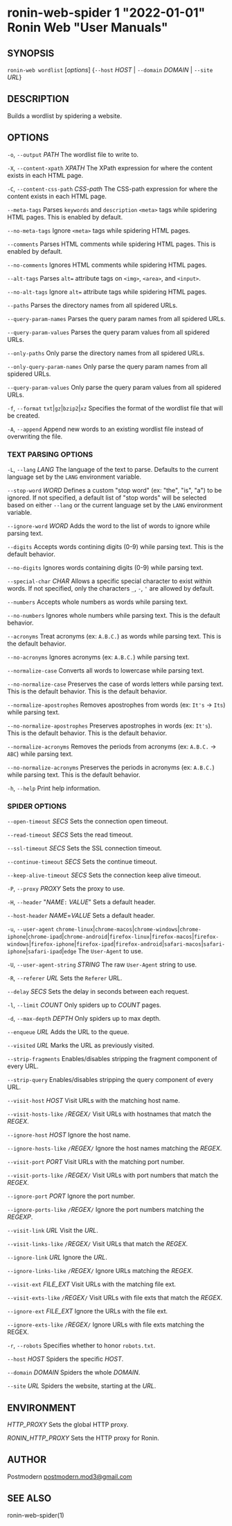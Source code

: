 # ronin-web-spider 1 "2022-01-01" Ronin Web "User Manuals"

## SYNOPSIS

`ronin-web wordlist` [*options*] {`--host` *HOST* \| `--domain` *DOMAIN* \| `--site` *URL*}

## DESCRIPTION

Builds a wordlist by spidering a website.

## OPTIONS

`-o`, `--output` *PATH*
  The wordlist file to write to.

`-X`, `--content-xpath` *XPATH*
  The XPath expression for where the content exists in each HTML page.

`-C`, `--content-css-path` *CSS-path*
  The CSS-path expression for where the content exists in each HTML page.

`--meta-tags`
  Parses `keywords` and `description` `<meta>` tags while spidering HTML pages.
  This is enabled by default.

`--no-meta-tags`
  Ignore `<meta>` tags while spidering HTML pages.

`--comments`
  Parses HTML comments while spidering HTML pages.
  This is enabled by default.

`--no-comments`
  Ignores HTML comments while spidering HTML pages.

`--alt-tags`
  Parses `alt=` attribute tags on `<img>`, `<area>`, and `<input>`.

`--no-alt-tags`
  Ignore `alt=` attribute tags while spidering HTML pages.

`--paths`
  Parses the directory names from all spidered URLs.

`--query-param-names`
  Parses the query param names from all spidered URLs.

`--query-param-values`
  Parses the query param values from all spidered URLs.

`--only-paths`
  Only parse the directory names from all spidered URLs.

`--only-query-param-names`
  Only parse the query param names from all spidered URLs.

`--query-param-values`
  Only parse the query param values from all spidered URLs.

`-f`, `--format` `txt`|`gz`|`bzip2`|`xz`
  Specifies the format of the wordlist file that will be created.

`-A`, `--append`
  Append new words to an existing wordlist file instead of overwriting the file.

### TEXT PARSING OPTIONS

`-L`, `--lang` *LANG*
  The language of the text to parse. Defaults to the current language set by the
  `LANG` environment variable.

`--stop-word` *WORD*
  Defines a custom "stop word" (ex: "the", "is", "a") to be ignored.
  If not specified, a default list of "stop words" will be selected based on
  either `--lang` or the current language set by the `LANG` environment
  variable.

`--ignore-word` *WORD*
  Adds the word to the list of words to ignore while parsing text.

`--digits`
  Accepts words contining digits (0-9) while parsing text. This is the default
  behavior.

`--no-digits`
  Ignores words containing digits (0-9) while parsing text.

`--special-char` *CHAR*
  Allows a specific special character to exist within words. If not specified,
  only the characters `_`, `-`, `'` are allowed by default.

`--numbers`
  Accepts whole numbers as words while parsing text.

`--no-numbers`
  Ignores whole numbers while parsing text. This is the default behavior.

`--acronyms`
  Treat acronyms (ex: `A.B.C.`) as words while parsing text.
  This is the default behavior.

`--no-acronyms`
  Ignores acronyms (ex: `A.B.C.`) while parsing text.

`--normalize-case`
  Converts all words to lowercase while parsing text.

`--no-normalize-case`
  Preserves the case of words letters while parsing text. This is the default
  behavior. This is the default behavior.

`--normalize-apostrophes`
  Removes apostrophes from words (ex: `It's` -> `Its`) while parsing text.

`--no-normalize-apostrophes`
  Preserves apostrophes in words (ex: `It's`). This is the default behavior.
  This is the default behavior.

`--normalize-acronyms`
  Removes the periods from acronyms (ex: `A.B.C.` -> `ABC`) while parsing text.

`--no-normalize-acronyms`
  Preserves the periods in acronyms (ex: `A.B.C.`) while parsing text.
  This is the default behavior.

`-h`, `--help`
  Print help information.

### SPIDER OPTIONS

`--open-timeout` *SECS*
  Sets the connection open timeout.

`--read-timeout` *SECS*
  Sets the read timeout.

`--ssl-timeout` *SECS*
  Sets the SSL connection timeout.

`--continue-timeout` *SECS*
  Sets the continue timeout.

`--keep-alive-timeout` *SECS*
  Sets the connection keep alive timeout.

`-P`, `--proxy` *PROXY*
  Sets the proxy to use.

`-H`, `--header` "*NAME*`:` *VALUE*"
  Sets a default header.

`--host-header` *NAME*=*VALUE*
  Sets a default header.

`-u`, `--user-agent` `chrome-linux`|`chrome-macos`|`chrome-windows`|`chrome-iphone`|`chrome-ipad`|`chrome-android`|`firefox-linux`|`firefox-macos`|`firefox-windows`|`firefox-iphone`|`firefox-ipad`|`firefox-android`|`safari-macos`|`safari-iphone`|`safari-ipad`|`edge`
  The `User-Agent` to use.

`-U`, `--user-agent-string` *STRING*
  The raw `User-Agent` string to use.

`-R`, `--referer` *URL*
  Sets the `Referer` URL.

`--delay` *SECS*
  Sets the delay in seconds between each request.

`-l`, `--limit` *COUNT*
  Only spiders up to *COUNT* pages.

`-d`, `--max-depth` *DEPTH*
  Only spiders up to max depth.

`--enqueue` *URL*
  Adds the URL to the queue.

`--visited` *URL*
  Marks the URL as previously visited.

`--strip-fragments`
  Enables/disables stripping the fragment component of every URL.

`--strip-query`
  Enables/disables stripping the query component of every URL.

`--visit-host` *HOST*
  Visit URLs with the matching host name.

`--visit-hosts-like` `/`*REGEX*`/`
  Visit URLs with hostnames that match the *REGEX*.

`--ignore-host` *HOST*
  Ignore the host name.

`--ignore-hosts-like` `/`*REGEX*`/`
  Ignore the host names matching the *REGEX*.

`--visit-port` *PORT*
  Visit URLs with the matching port number.

`--visit-ports-like` `/`*REGEX*`/`
  Visit URLs with port numbers that match the *REGEX*.

`--ignore-port` *PORT*
  Ignore the port number.

`--ignore-ports-like` `/`*REGEX*`/`
  Ignore the port numbers matching the *REGEXP*.

`--visit-link` *URL*
  Visit the *URL*.

`--visit-links-like` `/`*REGEX*`/`
  Visit URLs that match the *REGEX*.

`--ignore-link` *URL*
  Ignore the *URL*.

`--ignore-links-like` `/`*REGEX*`/`
  Ignore URLs matching the *REGEX*.

`--visit-ext` *FILE_EXT*
  Visit URLs with the matching file ext.

`--visit-exts-like` `/`*REGEX*`/`
  Visit URLs with file exts that match the *REGEX*.

`--ignore-ext` *FILE_EXT*
  Ignore the URLs with the file ext.

`--ignore-exts-like` `/`*REGEX*`/`
  Ignore URLs with file exts matching the REGEX.

`-r`, `--robots`
  Specifies whether to honor `robots.txt`.

`--host` *HOST*
  Spiders the specific *HOST*.

`--domain` *DOMAIN*
  Spiders the whole *DOMAIN*.

`--site` *URL*
  Spiders the website, starting at the *URL*.

## ENVIRONMENT

*HTTP_PROXY*
	Sets the global HTTP proxy.

*RONIN_HTTP_PROXY*
    Sets the HTTP proxy for Ronin.

## AUTHOR

Postmodern <postmodern.mod3@gmail.com>

## SEE ALSO

ronin-web-spider(1)
